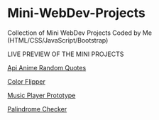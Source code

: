 # Mini-WebDev-Projects
Collection of Mini WebDev Projects Coded by Me (HTML/CSS/JavaScript/Bootstrap)

LIVE PREVIEW OF THE MINI PROJECTS

[Api Anime Random Quotes](https://princedhamecha.github.io/Mini-WebDev-Projects/Anime%20Api%20Project/)

[Color Flipper](https://princedhamecha.github.io/Mini-WebDev-Projects/Color%20Flipper/)

[Music Player Prototype](https://princedhamecha.github.io/Mini-WebDev-Projects/Project-Music-Player_Prototype/)

[Palindrome Checker](https://princedhamecha.github.io/Mini-WebDev-Projects/Palindrome%20Checker/)

